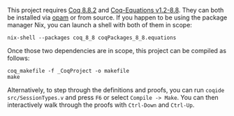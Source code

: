 This project requires [Coq 8.8.2][coq] and [Coq-Equations v1.2-8.8][equations].
They can both be installed via [opam][opam] or from source. If you happen to be
using the package manager Nix, you can launch a shell with both of them in
scope:

[equations]: https://github.com/mattam82/Coq-Equations/releases/tag/v1.2-8.8
[coq]: https://github.com/coq/coq/releases/tag/V8.8.2
[opam]: https://coq.inria.fr/opam-using.html

```
nix-shell --packages coq_8_8 coqPackages_8_8.equations
```

Once those two dependencies are in scope, this project can be compiled as
follows:

```
coq_makefile -f _CoqProject -o makefile
make
```

Alternatively, to step through the definitions and proofs, you can run `coqide
src/SessionTypes.v` and press `F6` or select `Compile -> Make`. You can then
interactively walk through the proofs with `Ctrl-Down` and `Ctrl-Up`.
